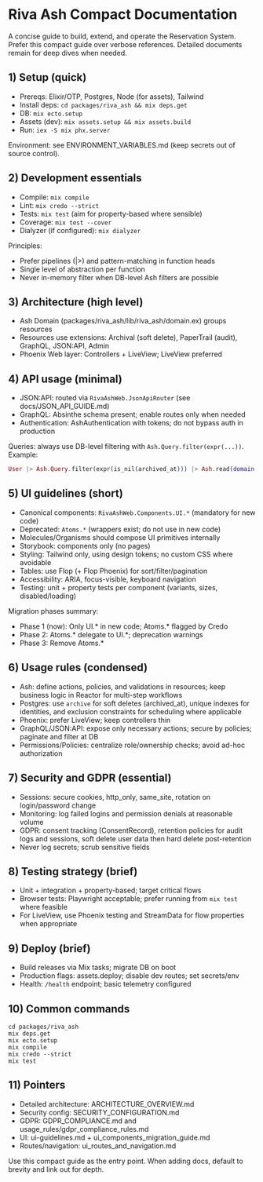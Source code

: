 # Riva Ash Compact Documentation

A concise guide to build, extend, and operate the Reservation System. Prefer this compact guide over verbose references. Detailed documents remain for deep dives when needed.

## 1) Setup (quick)
- Prereqs: Elixir/OTP, Postgres, Node (for assets), Tailwind
- Install deps: `cd packages/riva_ash && mix deps.get`
- DB: `mix ecto.setup`
- Assets (dev): `mix assets.setup && mix assets.build`
- Run: `iex -S mix phx.server`

Environment: see ENVIRONMENT_VARIABLES.md (keep secrets out of source control).

## 2) Development essentials
- Compile: `mix compile`
- Lint: `mix credo --strict`
- Tests: `mix test` (aim for property-based where sensible)
- Coverage: `mix test --cover`
- Dialyzer (if configured): `mix dialyzer`

Principles:
- Prefer pipelines (|>) and pattern-matching in function heads
- Single level of abstraction per function
- Never in-memory filter when DB-level Ash filters are possible

## 3) Architecture (high level)
- Ash Domain (packages/riva_ash/lib/riva_ash/domain.ex) groups resources
- Resources use extensions: Archival (soft delete), PaperTrail (audit), GraphQL, JSON:API, Admin
- Phoenix Web layer: Controllers + LiveView; LiveView preferred

## 4) API usage (minimal)
- JSON:API: routed via `RivaAshWeb.JsonApiRouter` (see docs/JSON_API_GUIDE.md)
- GraphQL: Absinthe schema present; enable routes only when needed
- Authentication: AshAuthentication with tokens; do not bypass auth in production

Queries: always use DB-level filtering with `Ash.Query.filter(expr(...))`. Example:

```elixir
User |> Ash.Query.filter(expr(is_nil(archived_at))) |> Ash.read(domain: RivaAsh.Accounts)
```

## 5) UI guidelines (short)
- Canonical components: `RivaAshWeb.Components.UI.*` (mandatory for new code)
- Deprecated: `Atoms.*` (wrappers exist; do not use in new code)
- Molecules/Organisms should compose UI primitives internally
- Storybook: components only (no pages)
- Styling: Tailwind only, using design tokens; no custom CSS where avoidable
- Tables: use Flop (+ Flop Phoenix) for sort/filter/pagination
- Accessibility: ARIA, focus-visible, keyboard navigation
- Testing: unit + property tests per component (variants, sizes, disabled/loading)

Migration phases summary:
- Phase 1 (now): Only UI.* in new code; Atoms.* flagged by Credo
- Phase 2: Atoms.* delegate to UI.*; deprecation warnings
- Phase 3: Remove Atoms.*

## 6) Usage rules (condensed)
- Ash: define actions, policies, and validations in resources; keep business logic in Reactor for multi-step workflows
- Postgres: use `archive` for soft deletes (archived_at), unique indexes for identities, and exclusion constraints for scheduling where applicable
- Phoenix: prefer LiveView; keep controllers thin
- GraphQL/JSON:API: expose only necessary actions; secure by policies; paginate and filter at DB
- Permissions/Policies: centralize role/ownership checks; avoid ad-hoc authorization

## 7) Security and GDPR (essential)
- Sessions: secure cookies, http_only, same_site, rotation on login/password change
- Monitoring: log failed logins and permission denials at reasonable volume
- GDPR: consent tracking (ConsentRecord), retention policies for audit logs and sessions, soft delete user data then hard delete post-retention
- Never log secrets; scrub sensitive fields

## 8) Testing strategy (brief)
- Unit + integration + property-based; target critical flows
- Browser tests: Playwright acceptable; prefer running from `mix test` where feasible
- For LiveView, use Phoenix testing and StreamData for flow properties when appropriate

## 9) Deploy (brief)
- Build releases via Mix tasks; migrate DB on boot
- Production flags: assets.deploy; disable dev routes; set secrets/env
- Health: `/health` endpoint; basic telemetry configured

## 10) Common commands
```
cd packages/riva_ash
mix deps.get
mix ecto.setup
mix compile
mix credo --strict
mix test
```

## 11) Pointers
- Detailed architecture: ARCHITECTURE_OVERVIEW.md
- Security config: SECURITY_CONFIGURATION.md
- GDPR: GDPR_COMPLIANCE.md and usage_rules/gdpr_compliance_rules.md
- UI: ui-guidelines.md + ui_components_migration_guide.md
- Routes/navigation: ui_routes_and_navigation.md

Use this compact guide as the entry point. When adding docs, default to brevity and link out for depth.
